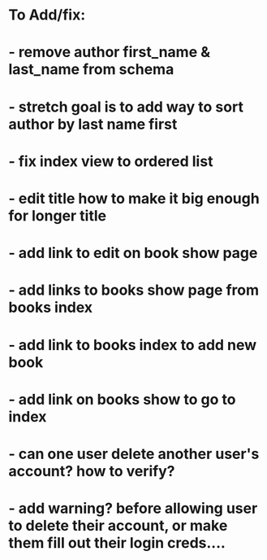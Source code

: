 # To Add/fix:

# - remove author first_name & last_name from schema
# - stretch goal is to add way to sort author by last name first
# - fix index view to ordered list
# - edit title how to make it big enough for longer title
# - add link to edit on book show page
# - add links to books show page from books index
# - add link to books index to add new book
# - add link on books show to go to index 
# - can one user delete another user's account? how to verify?
# - add warning? before allowing user to delete their account, or make them fill out their login creds.... 